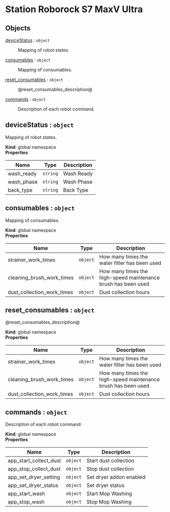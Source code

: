 # Station Roborock S7 MaxV Ultra

## Objects

<dl>
<dt><a href="#deviceStatus">deviceStatus</a> : <code>object</code></dt>
<dd><p>Mapping of robot states.</p>
</dd>
<dt><a href="#consumables">consumables</a> : <code>object</code></dt>
<dd><p>Mapping of consumables.</p>
</dd>
<dt><a href="#reset_consumables">reset_consumables</a> : <code>object</code></dt>
<dd><p>@reset_consumables_description@</p>
</dd>
<dt><a href="#commands">commands</a> : <code>object</code></dt>
<dd><p>Description of each robot command.</p>
</dd>
</dl>

<a name="deviceStatus"></a>

## deviceStatus : <code>object</code>
Mapping of robot states.

**Kind**: global namespace  
**Properties**

| Name | Type | Description |
| --- | --- | --- |
| wash_ready | <code>string</code> | Wash Ready |
| wash_phase | <code>string</code> | Wash Phase |
| back_type | <code>string</code> | Back Type |

<a name="consumables"></a>

## consumables : <code>object</code>
Mapping of consumables.

**Kind**: global namespace  
**Properties**

| Name | Type | Description |
| --- | --- | --- |
| strainer_work_times | <code>object</code> | How many times the water filter has been used |
| cleaning_brush_work_times | <code>object</code> | How many times the high-speed maintenance brush has been used |
| dust_collection_work_times | <code>object</code> | Dust collection hours |

<a name="reset_consumables"></a>

## reset\_consumables : <code>object</code>
@reset_consumables_description@

**Kind**: global namespace  
**Properties**

| Name | Type | Description |
| --- | --- | --- |
| strainer_work_times | <code>object</code> | How many times the water filter has been used |
| cleaning_brush_work_times | <code>object</code> | How many times the high-speed maintenance brush has been used |
| dust_collection_work_times | <code>object</code> | Dust collection hours |

<a name="commands"></a>

## commands : <code>object</code>
Description of each robot command.

**Kind**: global namespace  
**Properties**

| Name | Type | Description |
| --- | --- | --- |
| app_start_collect_dust | <code>object</code> | Start dust collection |
| app_stop_collect_dust | <code>object</code> | Stop dust collection |
| app_set_dryer_setting | <code>object</code> | Set dryer addon enabled |
| app_set_dryer_status | <code>object</code> | Set dryer status |
| app_start_wash | <code>object</code> | Start Mop Washing |
| app_stop_wash | <code>object</code> | Stop Mop Washing |

